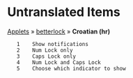 # Untranslated Items
[Applets](../../../README.md) &#187; [betterlock](../README.md) &#187; **Croatian (hr)**

       1	Show notifications
       2	Num Lock only
       3	Caps Lock only
       4	Num Lock and Caps Lock
       5	Choose which indicator to show
